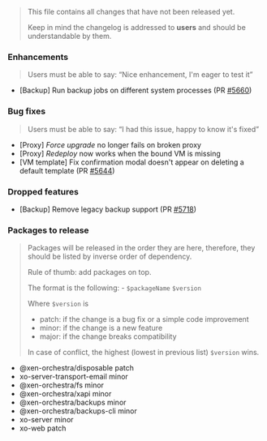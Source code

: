 > This file contains all changes that have not been released yet.
>
> Keep in mind the changelog is addressed to **users** and should be
> understandable by them.

### Enhancements

> Users must be able to say: “Nice enhancement, I'm eager to test it”

- [Backup] Run backup jobs on different system processes (PR [#5660](https://github.com/vatesfr/xen-orchestra/pull/5660))

### Bug fixes

> Users must be able to say: “I had this issue, happy to know it's fixed”

- [Proxy] _Force upgrade_ no longer fails on broken proxy
- [Proxy] _Redeploy_ now works when the bound VM is missing
- [VM template] Fix confirmation modal doesn't appear on deleting a default template (PR [#5644](https://github.com/vatesfr/xen-orchestra/pull/5644))

### Dropped features

- [Backup] Remove legacy backup support (PR [#5718](https://github.com/vatesfr/xen-orchestra/pull/5718))

### Packages to release

> Packages will be released in the order they are here, therefore, they should
> be listed by inverse order of dependency.
>
> Rule of thumb: add packages on top.
>
> The format is the following: - `$packageName` `$version`
>
> Where `$version` is
>
> - patch: if the change is a bug fix or a simple code improvement
> - minor: if the change is a new feature
> - major: if the change breaks compatibility
>
> In case of conflict, the highest (lowest in previous list) `$version` wins.

- @xen-orchestra/disposable patch
- xo-server-transport-email minor
- @xen-orchestra/fs minor
- @xen-orchestra/xapi minor
- @xen-orchestra/backups minor
- @xen-orchestra/backups-cli minor
- xo-server minor
- xo-web patch
